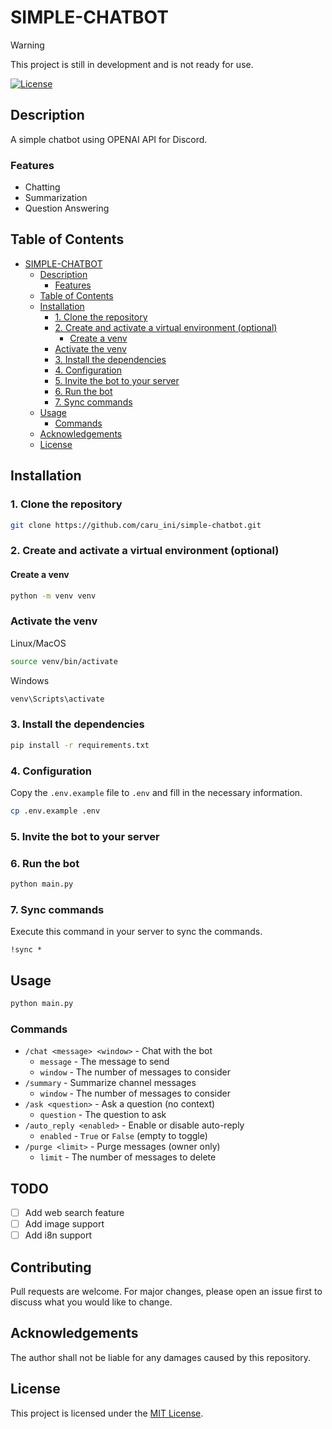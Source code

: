 # SIMPLE-CHATBOT

>[!WARNING]
>This project is still in development and is not ready for use.

[![License](https://img.shields.io/badge/license-MIT-blue.svg)](LICENSE)

## Description

A simple chatbot using OPENAI API for Discord.

### Features

- Chatting
- Summarization
- Question Answering

## Table of Contents

- [SIMPLE-CHATBOT](#simple-chatbot)
  - [Description](#description)
    - [Features](#features)
  - [Table of Contents](#table-of-contents)
  - [Installation](#installation)
    - [1. Clone the repository](#1-clone-the-repository)
    - [2. Create and activate a virtual environment (optional)](#2-create-and-activate-a-virtual-environment-optional)
      - [Create a venv](#create-a-venv)
    - [Activate the venv](#activate-the-venv)
    - [3. Install the dependencies](#3-install-the-dependencies)
    - [4. Configuration](#4-configuration)
    - [5. Invite the bot to your server](#5-invite-the-bot-to-your-server)
    - [6. Run the bot](#6-run-the-bot)
    - [7. Sync commands](#7-sync-commands)
  - [Usage](#usage)
    - [Commands](#commands)
  - [Acknowledgements](#acknowledgements)
  - [License](#license)

## Installation

### 1. Clone the repository

```bash
git clone https://github.com/caru_ini/simple-chatbot.git
```

### 2. Create and activate a virtual environment (optional)

#### Create a venv

```bash
python -m venv venv
```

### Activate the venv

Linux/MacOS

```bash
source venv/bin/activate
```

Windows

```bash
venv\Scripts\activate
```

### 3. Install the dependencies

```bash
pip install -r requirements.txt
```

### 4. Configuration

Copy the `.env.example` file to `.env` and fill in the necessary information.

```bash
cp .env.example .env
```

### 5. Invite the bot to your server

### 6. Run the bot

```bash
python main.py
```

### 7. Sync commands

Execute this command in your server to sync the commands.

```plaintext
!sync *
```

## Usage

```bash
python main.py
```

### Commands

- `/chat <message> <window>` - Chat with the bot
  - `message` - The message to send
  - `window` - The number of messages to consider
- `/summary` - Summarize channel messages
  - `window` - The number of messages to consider
- `/ask <question>` - Ask a question (no context)
  - `question` - The question to ask
- `/auto_reply <enabled>` - Enable or disable auto-reply
  - `enabled` - `True` or `False` (empty to toggle)
- `/purge <limit>` - Purge messages (owner only)
  - `limit` - The number of messages to delete

## TODO

- [ ] Add web search feature
- [ ] Add image support
- [ ] Add i8n support

## Contributing

Pull requests are welcome. For major changes, please open an issue first to discuss what you would like to change.

## Acknowledgements

The author shall not be liable for any damages caused by this repository.

## License

This project is licensed under the [MIT License](LICENSE).
